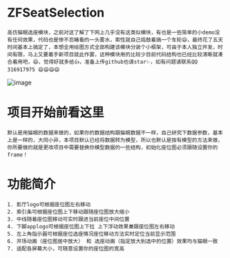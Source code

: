 # ZFSeatSelection

    高仿猫眼选座模块，之前对这了解了下网上几乎没有这类似模块，有也是一些简单的小demo没有任何效果，代码也是惨不忍睹看的一头雾水，索性就自己捣鼓着搞一个车轮😄，最终花了五天时间基本上搞定了，本想全用绘图方式全部构建该模块分装个小框架，可由于本人独立开发，时间有限，马上又要着手新项目就此作罢，这种模块用的比较少目前代码结构也已经比较清晰就凑合着用吧，😄，觉得好就多给👍，准备上传github也请star✨，如有问题请联系QQ 316917975 😄😄😄😄

![image](https://github.com/ZFbaby/ZFSeatsSelection/blob/master/ZFSeatsSelection/仿猫眼gif1.gif?raw=true)

# 项目开始前看这里
    默认是用猫眼的数据来做的，如果你的数据结构跟猫眼数据不一样，自己研究下数据参数，基本上是一样的，大同小异，本项目默认已经将数据转为模型，所以也默认是按有模型的方法来做，你所要做的就是更改项目中需要替换你模型数据的一些结构，初始化座位图必须跟随设置你的frame！


# 功能简介
    1. 影厅logo可根据座位图左右移动
    2. 索引条可根据座位图上下移动跟随座位图放大缩小
    3. 中线随着座位图移动可实时跟进当前座位中间位置
    4. 下脚applogo可根据座位图上下拉 上下浮动效果兼跟座位图左右移动
    5. 左上角指示器可根据座位选座情况座位移动方法实时定位当前显示范围 
    6. 开场动画（座位图居中放大） 和 选座动画（指定放大到选中的位置）效果均与猫眼一致
    7. 适配各屏幕大小，可随意设置你的座位图的宽高
 
